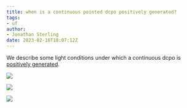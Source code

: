 ```yaml
---
title: when is a continuous pointed dcpo positively generated?
tags: 
- uf
author:
- Jonathan Sterling
date: 2023-02-16T18:07:12Z
---
```


We describe some light conditions under which a continuous dcpo is [positively generated](jms-0023).

![](jms-0026)

![](jms-002K)

![](jms-002M)
